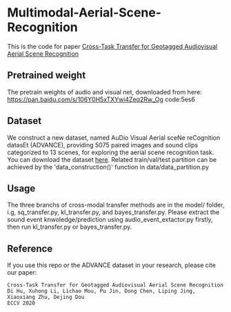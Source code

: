 # Multimodal-Aerial-Scene-Recognition
This is the code for paper [Cross-Task Transfer for Geotagged Audiovisual Aerial Scene Recognition](https://arxiv.org/abs/2005.08449)

## Pretrained weight
The pretrain weights of audio and visual net, downloaded from here:
https://pan.baidu.com/s/106Y0H5xTXYwi4Zeq2Rw_Og  code:5es6

## Dataset
We construct a new dataset, named AuDio Visual Aerial sceNe reCognition datasEt (ADVANCE), providing 5075 paired images and sound clips categorized to 13 scenes, for exploring the aerial scene recognition task. You can download the dataset [here](https://zenodo.org/record/3828124). Related train/val/test partition can be achieved by the 'data_construction()' function in data/data_partition.py

## Usage
The three branchs of cross-modal transfer methods are in the model/ folder, i.g, sq_transfer.py, kl_transfer.py, and bayes_transfer.py. Please extract the sound event knwoledge/prediction using audio_event_extactor.py firstly, then run kl_transfer.py or bayes_transfer.py.


## Reference
If you use this repo or the ADVANCE dataset in your research, please cite our paper:

    Cross-Task Transfer for Geotagged Audiovisual Aerial Scene Recognition 
    Di Hu, Xuhong Li, Lichao Mou, Pu Jin, Dong Chen, Liping Jing, Xiaoxiang Zhu, Dejing Dou
    ECCV 2020
